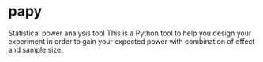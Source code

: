 # papy
Statistical power analysis tool
This is a Python tool to help you design your experiment in order to gain your expected power with combination of effect and sample size.

